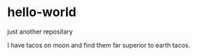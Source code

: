 # hello-world
just another repositary

I have tacos on moon and find them far superior to earth tacos.

